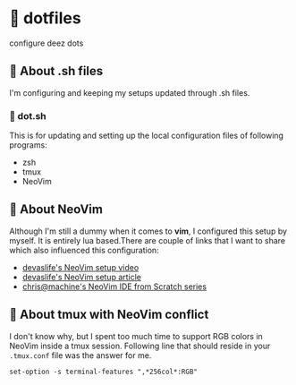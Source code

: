 #  dotfiles
configure deez dots 

##  About .sh files 
I'm configuring and keeping my setups updated through .sh files.

### 󰯁 dot.sh 
This is for updating and setting up the local configuration files of following programs:

* zsh
* tmux
* NeoVim

##  About NeoVim
Although I'm still a dummy when it comes to **vim**, I configured this setup by myself. It is entirely lua based.There
are couple of links that I want to share which also influenced this configuration:

* [devaslife's NeoVim setup video](https://www.youtube.com/watch?v=ajmK0ZNcM4Q)
* [devaslife's NeoVim setup article](https://blog.inkdrop.app/my-neovim-setup-for-react-typescript-tailwind-css-etc-in-2022-a7405862c9a4)
* [chris@machine's NeoVim IDE from Scratch series](https://www.youtube.com/watch?v=ctH-a-1eUME&list=PLhoH5vyxr6Qq41NFL4GvhFp-WLd5xzIzZ)

##  About tmux with NeoVim conflict
I don't know why, but I spent too much time to support RGB colors in NeoVim inside a tmux session. Following line that
should reside in your `.tmux.conf` file was the answer for me.

```
set-option -s terminal-features ",*256col*:RGB"
```
